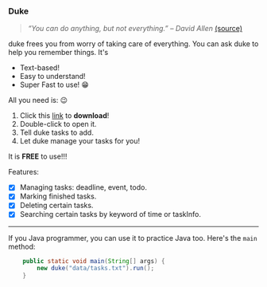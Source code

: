 ### Duke
> *“You can do anything, but not everything.” – David Allen* [(source)](https://dansilvestre.com/productivity-quotes/)

duke frees you from worry of taking care of everything. You can ask duke to help you remember things. It's
* Text-based!
* Easy to understand!
* Super Fast to use! :grin:

All you need is: :wink:
   1. Click this [link](https://github.com/HangZelin/ip) to **download**!
   2. Double-click to open it.
   3. Tell duke tasks to add.
   4. Let duke manage your tasks for you!
  
It is **FREE** to use!!!

Features:
- [x] Managing tasks: deadline, event, todo. 
- [x] Marking finished tasks.
- [x] Deleting certain tasks.
- [x] Searching certain tasks by keyword of time or taskInfo.

****
If you Java programmer, you can use it to practice Java too. Here's the `main` method:
```java
    public static void main(String[] args) {
        new duke("data/tasks.txt").run();
    }
```
